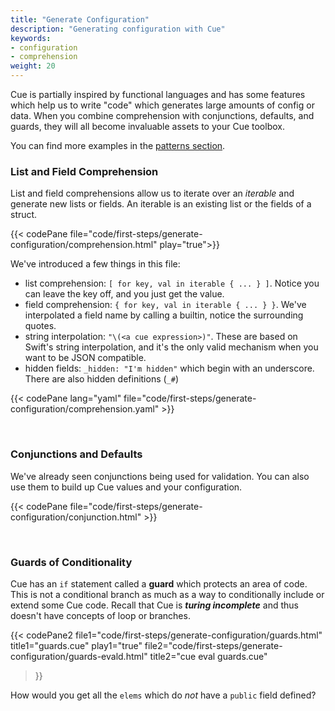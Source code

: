 ```yaml
---
title: "Generate Configuration"
description: "Generating configuration with Cue"
keywords:
- configuration
- comprehension
weight: 20
---
```


Cue is partially inspired by functional languages
and has some features which help us to write
"code" which generates large amounts of config or data.
When you combine comprehension with conjunctions, defaults, and guards,
they will all become invaluable assets to your Cue toolbox.

You can find more examples in the [patterns section](/patterns/).

### List and Field Comprehension

List and field comprehensions allow us to iterate over an _iterable_
and generate new lists or fields. An iterable is an existing list or the fields of a struct.

{{< codePane file="code/first-steps/generate-configuration/comprehension.html" play="true">}}

We've introduced a few things in this file:

- list comprehension: `[ for key, val in iterable { ... } ]`. Notice you can leave the key off, and you just get the value.
- field comprehension: `{ for key, val in iterable { ... } }`. We've interpolated a field name by calling a builtin, notice the surrounding quotes.
- string interpolation: `"\(<a cue expression>)"`. These are based on Swift's string interpolation, and it's the only valid mechanism when you want to be JSON compatible.
- hidden fields: `_hidden: "I'm hidden"` which begin with an underscore. There are also hidden definitions (`_#`)

{{< codePane lang="yaml" file="code/first-steps/generate-configuration/comprehension.yaml" >}}


<br>

### Conjunctions and Defaults

We've already seen conjunctions being used for validation.
You can also use them to build up Cue values and your configuration.

{{< codePane file="code/first-steps/generate-configuration/conjunction.html" >}}

<br>

### Guards of Conditionality

Cue has an `if` statement called a __guard__ which protects an area of code.
This is not a conditional branch as much as a way to conditionally include or extend some Cue code.
Recall that Cue is *__turing incomplete__* and thus doesn't have concepts of loop or branches.

{{< codePane2
  file1="code/first-steps/generate-configuration/guards.html" title1="guards.cue" play1="true"
  file2="code/first-steps/generate-configuration/guards-evald.html" title2="cue eval guards.cue"
>}}

How would you get all the `elems` which do _not_ have a `public` field defined?

